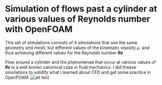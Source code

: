 <h1>Simulation of flows past a cylinder at various values of Reynolds number with OpenFOAM</h1>

This set of simulations consists of 4 simulations that use the same geometry and mesh, but different values of the kinematic visosity $\mu$\, and thus achieving different values for the Reynolds number <strong><em>Re</em></strong>.

Flow around a cylinder and the phenomenae that occur at various values of <strong><em>Re</em></strong> is a well known canonical case in fluid mechanics. I did theese simulations to solidify what i learned about CFD and get some practice in OpenFOAM.
![alt text](https://www.researchgate.net/publication/282655240/figure/fig11/AS:667644030107653@1536190149567/1-Flow-past-a-circular-cylinder-at-different-Reynolds-number.ppm "Flow past a circular cylinder at different Reynolds number ")

